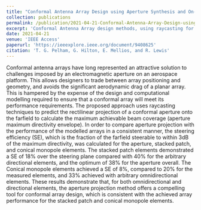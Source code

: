 ```yaml
---
title: "Conformal Antenna Array Design using Aperture Synthesis and On-platform modelling"
collection: publications
permalink: /publication/2021-04-21-Conformal-Antenna-Array-Design-using-Aperture-Synthesis-and-On-platform-modelling
excerpt: 'Conformal Antenna Array design methods, using raycasting for efficent on platform modelling'
date: 2021-04-21
venue: 'IEEE Access'
paperurl: 'https://ieeexplore.ieee.org/document/9408625'
citation: 'T. G. Pelham, G. Hilton, E. Mellios, and R. Lewis'
---
```

Conformal antenna arrays have long represented an attractive solution to challenges imposed by an electromagnetic aperture on an aerospace platform. This allows designers to trade between array positioning and geometry, and avoids the significant aerodynamic drag of a planar array. This is hampered by the expense of the design and computational modelling required to ensure that a conformal array will meet its performance requirements. The proposed approach uses raycasting techniques to predict the rectilinear projection of a conformal aperture onto the farfield to calculate the maximum achievable beam coverage (aperture maximum directivity envelope). In order to compare aperture projection with the performance of the modelled arrays in a consistent manner, the steering efficiency (SE), which is the fraction of the farfield steerable to within 3dB of the maximum directivity, was calculated for the aperture, stacked patch, and conical monopole elements. The stacked patch elements demonstrated a SE of 18% over the steering plane compared with 40% for the arbitrary directional elements, and the optimum of 38% for the aperture overall. The Conical monopole elements achieved a SE of 8%, compared to 20% for the measured elements, and 33% achieved with arbitrary omnidirectional elements. These results demonstrate that, for both omnidirectional and directional elements, the aperture projection method offers a compelling tool for conformal array design, which is consistent with the achieved array performance for the stacked patch and conical monopole elements.
